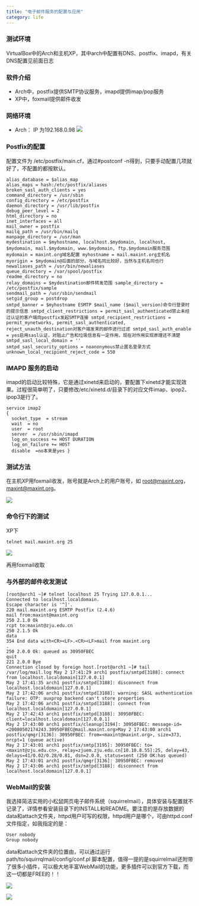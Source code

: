 ```yaml
---
title: "电子邮件服务的配置与应用"
category: life
---
```



### 测试环境 ###

VirtualBox中的Arch和主机XP，其中arch中配置有DNS、postfix、imapd，有关DNS配置见前面日志


### 软件介绍 ###
*    Arch中，postfix提供SMTP协议服务，imapd提供imap/pop服务
*    XP中，foxmail提供邮件收发



### 网络环境 ###
*    Arch： IP 为192.168.0.98
![](http://hiphotos.baidu.com/maxint/pic/item/6dfed8f38c091d42342accc5.jpg)


### Postfix的配置 ###

配置文件为 /etc/postfix/main.cf，通过#postconf -n得到，只要手动配置几项就好了，不配置的都按默认。

```
alias_database = $alias_map
alias_maps = hash:/etc/postfix/aliases
broken_sasl_auth_clients = yes
command_directory = /usr/sbin
config_directory = /etc/postfix
daemon_directory = /usr/lib/postfix
debug_peer_level = 2
html_directory = no
inet_interfaces = all
mail_owner = postfix
mailq_path = /usr/bin/mailq
manpage_directory = /usr/man
mydestination = $myhostname, localhost.$mydomain, localhost, $mydomain, mail.$mydomain, www.$mydomain, ftp.$mydomain服务范围 mydomain = maxint.org域名配置 myhostname = mail.maxint.org主机名 myorigin = $mydomain@后面的部分，与域名同比较好，当然与主机名同也行 newaliases_path = /usr/bin/newaliases
queue_directory = /var/spool/postfix
readme_directory = no
relay_domains = $mydestination邮件转发范围 sample_directory = /etc/postfix/sample
sendmail_path = /usr/sbin/sendmail
setgid_group = postdrop
smtpd_banner = $myhostname ESMTP $mail_name ($mail_version)命令行登录时的提示信息 smtpd_client_restrictions = permit_sasl_authenticated禁止未经过认证的客户端向postfix发起SMTP连接 smtpd_recipient_restrictions = permit_mynetworks, permit_sasl_authenticated, reject_unauth_destination对客户端发来的邮件进行过滤 smtpd_sasl_auth_enable = yes启用sasl认证，对阻止广告和垃圾信息有一定作用，现在对作用实现原理还不清楚 smtpd_sasl_local_domain = ''
smtpd_sasl_security_options = noanonymous禁止匿名登录方式 unknown_local_recipient_reject_code = 550
```



### IMAPD 服务的启动 ###

imapd的启动比较特殊，它是通过xinetd来启动的，要配置下xinetd才能实现效果。过程很简单明了，只要修改/etc/xinetd.d/目录下的对应文件imap、ipop2、ipop3是行了。

```
service imap2
{
  socket_type  = stream
  wait  = no
  user  = root
  server  = /usr/sbin/imapd
  log_on_success += HOST DURATION
  log_on_failure += HOST
  disable  =no本来是yes }
```



### 测试方法 ###

在主机XP用foxmail收发，账号就是Arch上的用户账号，如 root@maxint.org，maxint@maxint.org。

![](http://hiphotos.baidu.com/maxint/pic/item/b92710d32804e4cda8ec9a5f.jpg)


### 命令行下的测试 ###

XP下

```
telnet mail.maxint.org 25
```

![](http://hiphotos.baidu.com/maxint/pic/item/68e552519b20730a377abe28.jpg)

再用foxmail收取


### 与外部的邮件收发测试 ###


```
[root@arch1 ~]# telnet localhost 25 Trying 127.0.0.1...
Connected to localhost.localdomain.
Escape character is '^]'.
220 mail.maxint.org ESMTP Postfix (2.4.6)
mail from:maxint@maxint.org
250 2.1.0 Ok
rcpt to:maxint@zju.edu.cn
250 2.1.5 Ok
data
354 End data with<CR><LF>.<CR><LF>mail from maxint.org
.
250 2.0.0 Ok: queued as 30950FBEC
quit
221 2.0.0 Bye
Connection closed by foreign host.[root@arch1 ~]# tail /var/log/mail.log May 2 17:41:29 arch1 postfix/smtpd[3188]: connect from localhost.localdomain[127.0.0.1]
May 2 17:41:35 arch1 postfix/smtpd[3188]: disconnect from localhost.localdomain[127.0.0.1]
May 2 17:42:06 arch1 postfix/smtpd[3188]: warning: SASL authentication failure: OTP: auxprop backend can't store properties
May 2 17:42:06 arch1 postfix/smtpd[3188]: connect from localhost.localdomain[127.0.0.1]
May 2 17:42:43 arch1 postfix/smtpd[3188]: 30950FBEC: client=localhost.localdomain[127.0.0.1]
May 2 17:43:00 arch1 postfix/cleanup[3194]: 30950FBEC: message-id=<20080502174243.30950FBEC@mail.maxint.org>May 2 17:43:00 arch1 postfix/qmgr[3136]: 30950FBEC: from=<maxint@maxint.org>, size=373, nrcpt=1 (queue active)
May 2 17:43:01 arch1 postfix/smtp[3195]: 30950FBEC: to=<maxint@zju.edu.cn>, relay=zjuem.zju.edu.cn[10.10.8.55]:25, delay=43, delays=41/0.02/0.28/0.81, dsn=2.0.0, status=sent (250 OK:has queued)
May 2 17:43:01 arch1 postfix/qmgr[3136]: 30950FBEC: removed
May 2 17:43:06 arch1 postfix/smtpd[3188]: disconnect from localhost.localdomain[127.0.0.1]
```



### WebMail的安装 ###

我选择简洁实用的小松鼠网页电子邮件系统（squirrelmail），具体安装与配置就不记录了，详情参看安装目录下的INSTALL和README。要注意的是存放数据的data和attach文件夹，httpd用户可写的权限，httpd用户是哪个，可由httpd.conf文件指定，如我指定的是：

```
User nobody
Group nobody
```

data和attach文件夹的位置由，可以通过运行 path/to/squirrqlmail/config/conf.pl 脚本配置，值得一提的是squirrelmail还附带了很多小插件，可以极大地丰富WebMail的功能，更多插件可以到官方下载，而这一切都是FREE的！！

![](http://hiphotos.baidu.com/maxint/pic/item/da17db01f5184e1c7aec2c5e.jpg)

![](http://hiphotos.baidu.com/maxint/pic/item/3006f84cf5242febd62afc5a.jpg)
